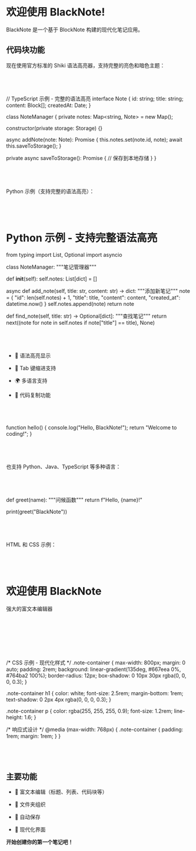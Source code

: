 # 欢迎使用 BlackNote!

BlackNote 是一个基于 BlockNote 构建的现代化笔记应用。

## 代码块功能

现在使用官方标准的 Shiki 语法高亮器，支持完整的亮色和暗色主题：

```typescript
```

```typescript
```

```typescript
```

```typescript
```

// TypeScript 示例 - 完整的语法高亮 interface Note { id: string; title: string; content: Block[]; createdAt: Date; }

class NoteManager { private notes: Map<string, Note> = new Map();

constructor(private storage: Storage) {}

async addNote(note: Note): Promise<void> { this.notes.set(note.id, note); await this.saveToStorage(); }

private async saveToStorage(): Promise<void> { // 保存到本地存储 } }

```typescript
```

```typescript
```

```typescript
```

```typescript
```

Python 示例（支持完整的语法高亮）：

```typescript
```

```typescript
```

```typescript
```

```typescript
```

# Python 示例 - 支持完整语法高亮

from typing import List, Optional import asyncio

class NoteManager: """笔记管理器"""

def __init__(self): self.notes: List[dict] = []

async def add_note(self, title: str, content: str) -> dict: """添加新笔记""" note = { "id": len(self.notes) + 1, "title": title, "content": content, "created_at": datetime.now() } self.notes.append(note) return note

def find_note(self, title: str) -> Optional[dict]: """查找笔记""" return next((note for note in self.notes if note["title"] == title), None)

```typescript
```

```typescript
```

```typescript
```

```typescript
```

* 🎨 语法高亮显示

* 🔄 Tab 键缩进支持

* 🌍 多语言支持

* 📄 代码复制功能

```typescript
```

```typescript
```

```typescript
```

```typescript
```

function hello() { console.log("Hello, BlackNote!"); return "Welcome to coding!"; }

```typescript
```

```typescript
```

```typescript
```

```typescript
```

也支持 Python、Java、TypeScript 等多种语言：

```typescript
```

```typescript
```

```typescript
```

```typescript
```

def greet(name): """问候函数""" return f"Hello, {name}!"

print(greet("BlackNote"))

```typescript
```

```typescript
```

```typescript
```

```typescript
```

HTML 和 CSS 示例：

```typescript
```

```typescript
```

```typescript
```

```typescript
```

<!-- HTML 示例 --> <!DOCTYPE html> <html lang="zh-CN"> <head> <meta charset="UTF-8"> <meta name="viewport" content="width=device-width, initial-scale=1.0"> <title>BlackNote 笔记</title> <link rel="stylesheet" href="styles.css"> </head> <body> <div class="note-container"> <h1>欢迎使用 BlackNote</h1> <p>强大的富文本编辑器</p> </div> </body> </html>

```typescript
```

```typescript
```

```typescript
```

```typescript
```

```typescript
```

```typescript
```

```typescript
```

```typescript
```

/* CSS 示例 - 现代化样式 */ .note-container { max-width: 800px; margin: 0 auto; padding: 2rem; background: linear-gradient(135deg, #667eea 0%, #764ba2 100%); border-radius: 12px; box-shadow: 0 10px 30px rgba(0, 0, 0, 0.3); }

.note-container h1 { color: white; font-size: 2.5rem; margin-bottom: 1rem; text-shadow: 0 2px 4px rgba(0, 0, 0, 0.3); }

.note-container p { color: rgba(255, 255, 255, 0.9); font-size: 1.2rem; line-height: 1.6; }

/* 响应式设计 */ @media (max-width: 768px) { .note-container { padding: 1rem; margin: 1rem; } }

```typescript
```

```typescript
```

```typescript
```

```typescript
```

## 主要功能

* 📝 富文本编辑（标题、列表、代码块等）

* 📁 文件夹组织

* 💾 自动保存

* 🎨 现代化界面

**开始创建你的第一个笔记吧！**
